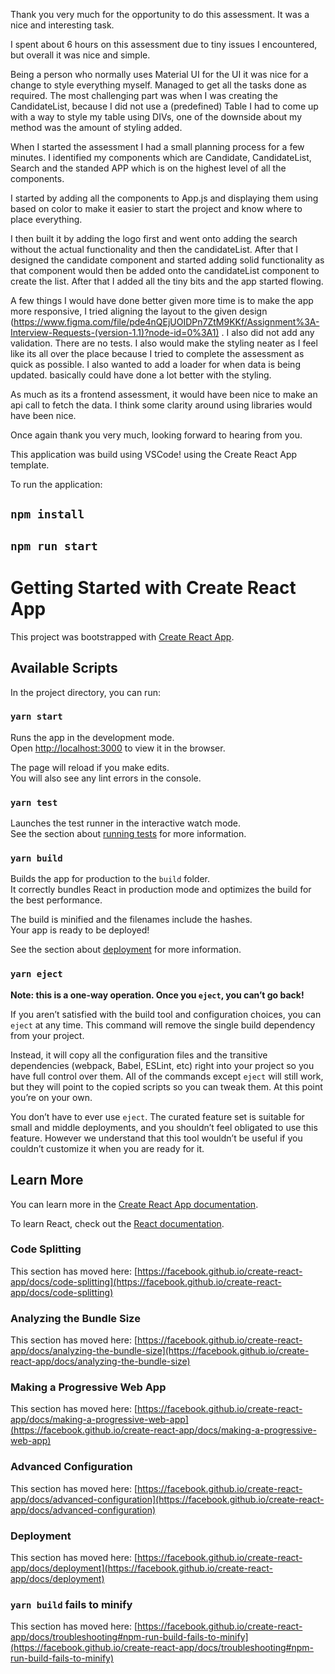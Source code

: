 Thank you very much for the opportunity to do this assessment. It was a nice and interesting task.

I spent about 6 hours on this assessment due to tiny issues I encountered, but overall it was nice and simple.

Being a person who normally uses Material UI for the UI it was nice for a change to style everything myself. Managed to get all the tasks done as required. The most challenging part was when I was creating the CandidateList, because I did not use a (predefined) Table I had to come up with a way to style my table using DIVs, one of the downside about my method was the amount of styling added.

When I started the assessment I had a small planning process for a few minutes. I identified my components which are Candidate, CandidateList, Search and the standed APP which is on the highest level of all the components.

I started by adding all the components to App.js and displaying them using based on color to make it easier to start the project and know where to place everything.

I then built it by adding the logo first and went onto adding the search without the actual functionality and then the candidateList. After that I designed the candidate component and started adding solid functionality as that component would then be added onto the candidateList component to create the list. After that I added all the tiny bits and the app started flowing.

A few things I would have done better given more time is to make the app more responsive, I tried aligning the layout to the given design (https://www.figma.com/file/pde4nQEjUOIDPn7ZtM9KKf/Assignment%3A-Interview-Requests-(version-1.1)?node-id=0%3A1) . I also did not add any validation. There are no tests. I also would make the styling neater as I feel like its all over the place because I tried to complete the assessment as quick as possible. I also wanted to add a loader for when data is being updated. basically could have done a lot better with the styling.

As much as its a frontend assessment, it would have been nice to make an api call to fetch the data.
I think some clarity around using libraries would have been nice. 

Once again thank you very much, looking forward to hearing from you.

This application was build using VSCode! using the Create React App template.

To run the application:

## `npm install`
## `npm run start`

# Getting Started with Create React App

This project was bootstrapped with [Create React App](https://github.com/facebook/create-react-app).

## Available Scripts

In the project directory, you can run:

### `yarn start`

Runs the app in the development mode.\
Open [http://localhost:3000](http://localhost:3000) to view it in the browser.

The page will reload if you make edits.\
You will also see any lint errors in the console.

### `yarn test`

Launches the test runner in the interactive watch mode.\
See the section about [running tests](https://facebook.github.io/create-react-app/docs/running-tests) for more information.

### `yarn build`

Builds the app for production to the `build` folder.\
It correctly bundles React in production mode and optimizes the build for the best performance.

The build is minified and the filenames include the hashes.\
Your app is ready to be deployed!

See the section about [deployment](https://facebook.github.io/create-react-app/docs/deployment) for more information.

### `yarn eject`

**Note: this is a one-way operation. Once you `eject`, you can’t go back!**

If you aren’t satisfied with the build tool and configuration choices, you can `eject` at any time. This command will remove the single build dependency from your project.

Instead, it will copy all the configuration files and the transitive dependencies (webpack, Babel, ESLint, etc) right into your project so you have full control over them. All of the commands except `eject` will still work, but they will point to the copied scripts so you can tweak them. At this point you’re on your own.

You don’t have to ever use `eject`. The curated feature set is suitable for small and middle deployments, and you shouldn’t feel obligated to use this feature. However we understand that this tool wouldn’t be useful if you couldn’t customize it when you are ready for it.

## Learn More

You can learn more in the [Create React App documentation](https://facebook.github.io/create-react-app/docs/getting-started).

To learn React, check out the [React documentation](https://reactjs.org/).

### Code Splitting

This section has moved here: [https://facebook.github.io/create-react-app/docs/code-splitting](https://facebook.github.io/create-react-app/docs/code-splitting)

### Analyzing the Bundle Size

This section has moved here: [https://facebook.github.io/create-react-app/docs/analyzing-the-bundle-size](https://facebook.github.io/create-react-app/docs/analyzing-the-bundle-size)

### Making a Progressive Web App

This section has moved here: [https://facebook.github.io/create-react-app/docs/making-a-progressive-web-app](https://facebook.github.io/create-react-app/docs/making-a-progressive-web-app)

### Advanced Configuration

This section has moved here: [https://facebook.github.io/create-react-app/docs/advanced-configuration](https://facebook.github.io/create-react-app/docs/advanced-configuration)

### Deployment

This section has moved here: [https://facebook.github.io/create-react-app/docs/deployment](https://facebook.github.io/create-react-app/docs/deployment)

### `yarn build` fails to minify

This section has moved here: [https://facebook.github.io/create-react-app/docs/troubleshooting#npm-run-build-fails-to-minify](https://facebook.github.io/create-react-app/docs/troubleshooting#npm-run-build-fails-to-minify)
